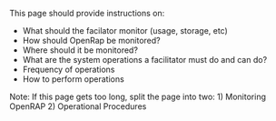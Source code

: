 

This page should provide instructions on:
* What should the facilator monitor (usage, storage, etc)
* How should OpenRap be monitored?
* Where should it be monitored?
* What are the system operations a facilitator must do and can do?
* Frequency of operations
* How to perform operations


Note: If this page gets too long, split the page into two: 1) Monitoring OpenRAP 2) Operational Procedures

